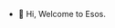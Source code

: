 - 👋 Hi, Welcome to Esos.

<!---
Esos-Dev/Esos-Dev is a ✨ special ✨ repository because its `README.md` (this file) appears on your GitHub profile.
You can click the Preview link to take a look at your changes.
--->
